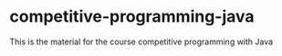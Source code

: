 # competitive-programming-java
This is the material for the course competitive programming with Java
